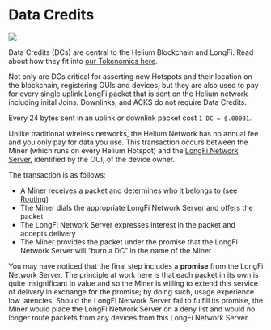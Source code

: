 # Data Credits

![](../.gitbook/assets/artboard-copy-24.jpg)

Data Credits \(DCs\) are central to the Helium Blockchain and LongFi. Read about how they fit into [our Tokenomics here](../blockchain/tokens.md).

Not only are DCs critical for asserting new Hotspots and their location on the blockchain, registering OUIs and devices, but they are also used to pay for every single uplink LongFi packet that is sent on the Helium network including inital Joins. Downlinks, and ACKS do not require Data Credits.

Every 24 bytes sent in an uplink or downlink packet cost `1 DC = $.00001`.

Unlike traditional wireless networks, the Helium Network has no annual fee and you only pay for data you use. This transaction occurs between the Miner \(which runs on every Helium Hotspot\) and the [LongFi Network Server](longfi-network-server.md), identified by the OUI, of the device owner.

The transaction is as follows:

* A Miner receives a packet and determines who it belongs to \(see [Routing](longfi-routing.md)\)
* The Miner dials the appropriate LongFi Network Server and offers the packet
* The LongFi Network Server expresses interest in the packet and accepts delivery
* The Miner provides the packet under the promise that the LongFi Network Server will “burn a DC” in the name of the Miner

You may have noticed that the final step includes a **promise** from the LongFi Network Server. The principle at work here is that each packet in its own is quite insignificant in value and so the Miner is willing to extend this service of delivery in exchange for the promise; by doing such, usage experience low latencies. Should the LongFi Network Server fail to fulfill its promise, the Miner would place the LongFi Network Server on a deny list and would no longer route packets from any devices from this LongFi Network Server.

